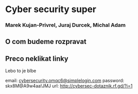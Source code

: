 # Cyber security super
### Marek Kujan-Privrel, Juraj Durcek, Michal Adam

## O com budeme rozpravat


## Preco neklikat linky
Lebo to je blbe

email: cybersecurity.omqc6@simplelogin.com
password: skx8M@A9w4aa!JMJ
url: http://cybersec-dotaznik.rf.gd/?i=1